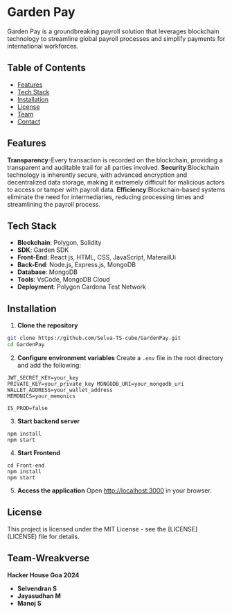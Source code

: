 # Garden Pay
Garden Pay is a groundbreaking payroll solution that leverages blockchain technology to streamline global payroll processes and simplify payments for international workforces.
## Table of Contents

- [Features](#features)
- [Tech Stack](#tech-stack)
- [Installation](#installation)
- [License](#license)
- [Team](#team-wreakverse)
- [Contact](#contact)

## Features

**Transparency**-Every transaction is recorded on the blockchain, providing a transparent and auditable trail for all parties involved.
**Security**:Blockchain technology is inherently secure, with advanced encryption and decentralized data storage, making it extremely difficult for malicious actors to access or tamper with payroll data.
**Efficiency**:Blockchain-based systems eliminate the need for intermediaries, reducing processing times and streamlining the payroll process.

## Tech Stack

- **Blockchain**: Polygon, Solidity
- **SDK**: Garden SDK
- **Front-End**: React js, HTML, CSS, JavaScript, MaterailUi
- **Back-End**: Node.js, Express.js, MongoDB
- **Database**: MongoDB
- **Tools**: VsCode, MongoDB Cloud
- **Deployment**: Polygon Cardona Test Network

## Installation

1. **Clone the repository**

```bash
git clone https://github.com/Selva-TS-cube/GardenPay.git 
cd GardenPay
```
2. **Configure environment variables**
   Create a `.env` file in the root directory and add the following:

```DB_URI_DEV=your_monodb_uri
JWT_SECRET_KEY=your_key
PRIVATE_KEY=your_private_key MONGODB_URI=your_mongodb_uri
WALLET_ADDRESS=your_wallet_address
MEMONICS=your_memonics

IS_PROD=false
```
3. **Start backend server**

```
npm install
npm start
```

4. **Start Frontend**

```
cd Front-end
npm install
npm start
```

5. **Access the application**
   Open [http://localhost:3000](http://localhost:3000) in your browser.


## License

This project is licensed under the MIT License - see the [LICENSE]
(LICENSE) file for details.


## Team-Wreakverse

**Hacker House Goa 2024**
- **Selvendran S**
- **Jayasudhan M**
- **Manoj S**
